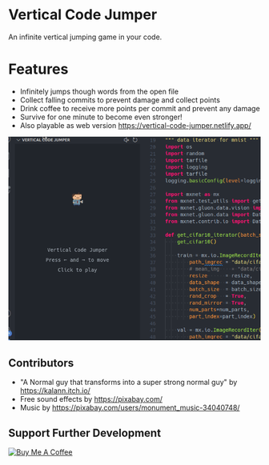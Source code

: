 # Vertical Code Jumper

An infinite vertical jumping game in your code.

# Features
- Infinitely jumps though words from the open file
- Collect falling commits to prevent damage and collect points
- Drink coffee to receive more points per commit and prevent any damage
- Survive for one minute to become even stronger!
- Also playable as web version https://vertical-code-jumper.netlify.app/

![Current File](/resources/demo.gif "Vertical Code Jumper")

## Contributors
- "A Normal guy that transforms into a super strong normal guy" by https://kalann.itch.io/
- Free sound effects by https://pixabay.com/
- Music by https://pixabay.com/users/monument_music-34040748/

## Support Further Development

<a href="https://www.buymeacoffee.com/aignatev" target="_blank"><img src="https://cdn.buymeacoffee.com/buttons/v2/default-yellow.png" alt="Buy Me A Coffee" height="60" width="217"></a>
